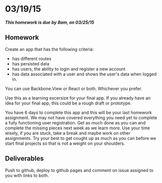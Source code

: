 # 03/19/15

___This homework is due by 8am, on 03/25/15___


## Homework

Create an app that has the following criteria:

* has different routes
* has persisted data
* has users, the ability to login and register a new account
* has data associated with a user and shows the user's data when logged in.

You can use Backbone.View or React or both. Whichever you prefer.

Use this as a learning excersize for your final app. If you already have an idea for your final app, this could be a rough draft or prototype.

You have 6 days to complete this app and this will be your last homework assignment. We may not have covered everything you need yet to complete a fully functioning user registration. Get as much done as you can and complete the missing pieces next week as we learn more. Use your time wisely, if you are stuck, take a break and maybe work on other assignments. Try your best to get cought up as much as you can before we start final projects so that is not a weight on your shoulders.


## Deliverables

Push to github, deploy to github pages and comment on issue assigned to you with links to both.
